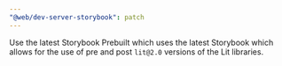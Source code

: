 ```yaml
---
"@web/dev-server-storybook": patch
---
```


Use the latest Storybook Prebuilt which uses the latest Storybook which allows for the use of pre and post `lit@2.0` versions of the Lit libraries.
